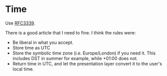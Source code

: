# Time

Use [RFC3339](https://tools.ietf.org/html/rfc3339).

There is a good article that I need to fine. I think the rules were:

* Be liberal in what you accept.
* Store time as UTC
* Store the symbolic time zone \(i.e. Europe/London\) if you need it. This includes DST in summer for example, while +01:00 does not.
* Return time in UTC, and let the presentation layer convert it to the user's local time.




